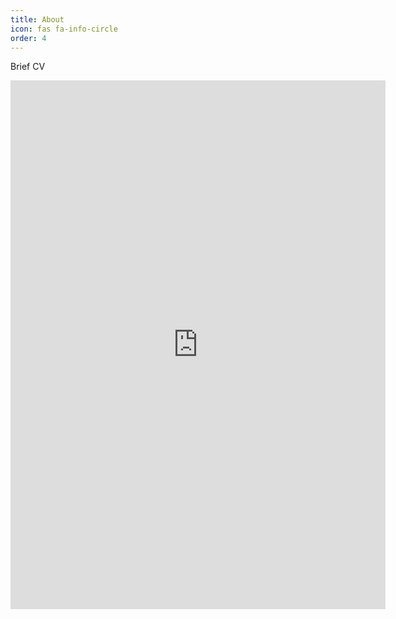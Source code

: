 ```yaml
---
title: About
icon: fas fa-info-circle
order: 4
---
```


<!-- > Add Markdown syntax content to file `_tabs/about.md`{: .filepath } and it will show up on this page.
{: .prompt-tip } -->

Brief CV

<iframe src="https://docs.google.com/gview?url=https://github.com/FerranC96/FerranC96.github.io/raw/master/assets/FerranCardoso_22_CV.pdf&embedded=true" style="width:600px; height:846px;" frameborder="0"></iframe> 
